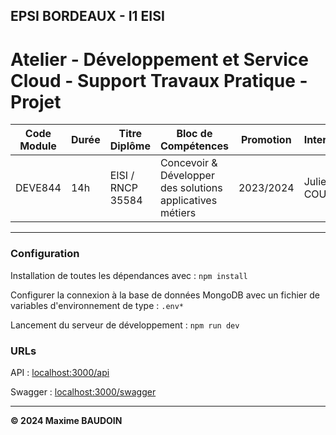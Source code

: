 ## EPSI BORDEAUX - I1 EISI
# Atelier - Développement et Service Cloud - Support Travaux Pratique - Projet

| Code Module | Durée | Titre Diplôme     | Bloc de Compétences                                       | Promotion | Intervenant    |
|-------------|-------|-------------------|-----------------------------------------------------------|-----------|----------------|
| DEVE844     | 14h   | EISI / RNCP 35584 | Concevoir & Développer des solutions applicatives métiers | 2023/2024 | Julien COURAUD |

---

### Configuration

Installation de toutes les dépendances avec : `npm install`

Configurer la connexion à la base de données MongoDB avec un fichier de variables d'environnement de type : `.env*`

Lancement du serveur de développement : `npm run dev`

### URLs

API : [localhost:3000/api](https://localhost:3000/api/)

Swagger : [localhost:3000/swagger](https://localhost:3000/swagger/)

---

**© 2024 Maxime BAUDOIN**